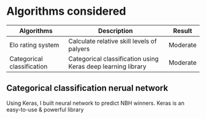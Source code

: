 # Algorithms considered
| Algorithms                 | Description                                                  | Result   |
| -------------------------- |--------------------------------------------------------------|:--------:|
| Elo rating system          | Calculate relative skill levels of palyers                   | Moderate |
| Categorical classification | Categorical classification using Keras deep learning library | Moderate |

## Categorical classification nerual network
Using Keras, I built neural network to predict NBH winners. Keras is an easy-to-use & powerful library